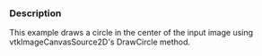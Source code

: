 ### Description

This example draws a circle in the center of the input image using vtkImageCanvasSource2D's DrawCircle method.
